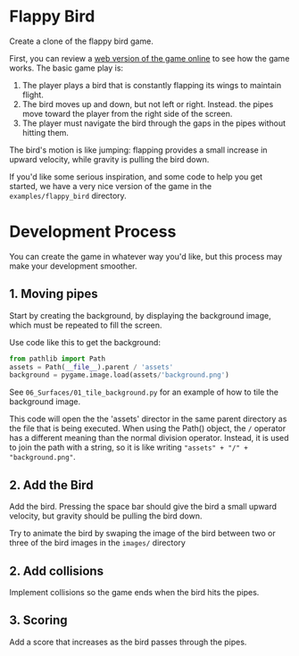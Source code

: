 # Flappy Bird

Create a clone of the flappy bird game. 

First, you can review a  [web version of the game online](https://flappybird.io/) to see how the game works. The basic game play is:

1. The player plays a bird that is constantly flapping its wings to maintain flight. 
2. The bird moves up and down, but not left or right. Instead. the pipes move toward the player from the right side of the screen.
3. The player must navigate the bird through the gaps in the pipes without hitting them. 

The bird's motion is like jumping: flapping provides a small increase in upward
velocity, while gravity is pulling the bird down. 

If you'd like some serious inspiration, and some code to help you get started, we have a very nice version 
of the game in the `examples/flappy_bird` directory.

# Development Process

You can create the game in whatever way you'd like, but this process may make your development smoother. 

## 1. Moving pipes

Start by creating the background, by displaying the background image, which must be repeated to fill the screen.

Use code like this to get the background:

```python
from pathlib import Path
assets = Path(__file__).parent / 'assets'
background = pygame.image.load(assets/'background.png')
```

See ``06_Surfaces/01_tile_background.py`` for an example of how to tile the background image.

This code will open the the 'assets' director in the same parent directory as
the file that is being executed.  When using the Path() object, the `/` operator
has a different meaning than the normal division operator.  Instead, it is used
to join the path with a string, so it is like writing `"assets" + "/" + "background.png"`. 


## 2. Add the Bird

Add the bird. Pressing the space bar should give the bird a small upward
velocity, but gravity should be pulling the bird down.

Try to animate the bird by swaping the image of the bird between two or three of
the bird images in the `images/` directory

## 2. Add collisions

Implement collisions so the game ends when the bird hits the pipes.

## 3. Scoring

Add a score that increases as the bird passes through the pipes.